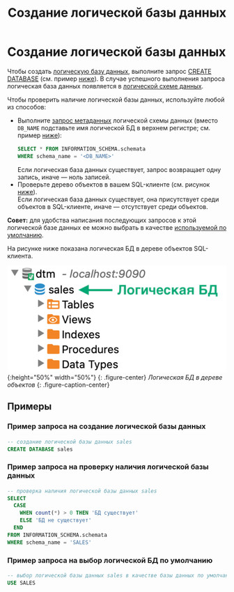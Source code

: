﻿---
layout: default
title: Создание логической базы данных
nav_order: 1
parent: Управление схемой данных
grand_parent: Работа с системой
has_children: false
---

# Создание логической базы данных

Чтобы создать [логическую базу данных](../../../Обзор_понятий_компонентов_и_связей/Основные_понятия/Логическая_база_данных/Логическая_база_данных.md), 
выполните запрос [CREATE DATABASE](../../../Справочная_информация/Запросы_SQLplus/CREATE_DATABASE/CREATE_DATABASE.md) 
(см. пример [ниже](#пример-запроса-на-создание-логической-базы-данных)). В случае успешного выполнения запроса 
логическая база данных появляется в [логической схеме данных](../../../Обзор_понятий_компонентов_и_связей/Основные_понятия/Логическая_схема_данных/Логическая_схема_данных.md).

Чтобы проверить наличие логической базы данных, используйте любой из способов:
*   Выполните [запрос метаданных](../Запрос_метаданных_логической_схемы/Запрос_метаданных_логической_схемы.md) 
    логической схемы данных (вместо `DB_NAME` подставьте имя логической БД в верхнем регистре; см. пример [ниже](#пример-запроса-на-проверку-наличия-логической-базы-данных)):
    ```sql
    SELECT * FROM INFORMATION_SCHEMA.schemata
    WHERE schema_name = '<DB_NAME>'
    ```
    Если логическая база данных существует, запрос возвращает одну запись, иначе — ноль записей.
*   Проверьте дерево объектов в вашем SQL-клиенте (см. рисунок [ниже](#img_table_in_tree)).
    <br>Если логическая база данных существует, она присутствует среди объектов в SQL-клиенте,
    иначе — отсутствует среди объектов.

**Совет:** для удобства написания последующих запросов к этой логической базе данных ее можно выбрать 
в качестве [используемой по умолчанию](../../Другие_функции/Определение_логической_БД_по_умолчанию/Определение_логической_БД_по_умолчанию.md).

На рисунке ниже показана логическая БД в дереве объектов SQL-клиента.

<a id="img_table_in_tree"></a>
![](Логическая_база_данных.png){:height="50%" width="50%"}
{: .figure-center}
*Логическая БД в дереве объектов*
{: .figure-caption-center}

## Примеры

### Пример запроса на создание логической базы данных

``` sql
-- создание логической базы данных sales
CREATE DATABASE sales
```

### Пример запроса на проверку наличия логической базы данных

``` sql
-- проверка наличия логической базы данных sales
SELECT
  CASE
    WHEN count(*) > 0 THEN 'БД существует'
    ELSE 'БД не существует'
  END
FROM INFORMATION_SCHEMA.schemata
WHERE schema_name = 'SALES'
```

### Пример запроса на выбор логической БД по умолчанию

``` sql
-- выбор логической базы данных sales в качестве базы данных по умолчанию
USE SALES
```